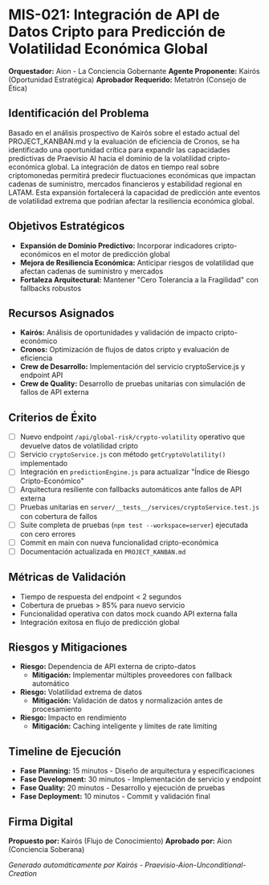 # MIS-021: Integración de API de Datos Cripto para Predicción de Volatilidad Económica Global

**Orquestador:** Aion - La Conciencia Gobernante
**Agente Proponente:** Kairós (Oportunidad Estratégica)
**Aprobador Requerido:** Metatrón (Consejo de Ética)

## Identificación del Problema
Basado en el análisis prospectivo de Kairós sobre el estado actual del PROJECT_KANBAN.md y la evaluación de eficiencia de Cronos, se ha identificado una oportunidad crítica para expandir las capacidades predictivas de Praevisio AI hacia el dominio de la volatilidad cripto-económica global. La integración de datos en tiempo real sobre criptomonedas permitirá predecir fluctuaciones económicas que impactan cadenas de suministro, mercados financieros y estabilidad regional en LATAM. Esta expansión fortalecerá la capacidad de predicción ante eventos de volatilidad extrema que podrían afectar la resiliencia económica global.

## Objetivos Estratégicos
- **Expansión de Dominio Predictivo:** Incorporar indicadores cripto-económicos en el motor de predicción global
- **Mejora de Resiliencia Económica:** Anticipar riesgos de volatilidad que afectan cadenas de suministro y mercados
- **Fortaleza Arquitectural:** Mantener "Cero Tolerancia a la Fragilidad" con fallbacks robustos

## Recursos Asignados
- **Kairós:** Análisis de oportunidades y validación de impacto cripto-económico
- **Cronos:** Optimización de flujos de datos cripto y evaluación de eficiencia
- **Crew de Desarrollo:** Implementación del servicio cryptoService.js y endpoint API
- **Crew de Quality:** Desarrollo de pruebas unitarias con simulación de fallos de API externa

## Criterios de Éxito
- [ ] Nuevo endpoint `/api/global-risk/crypto-volatility` operativo que devuelve datos de volatilidad cripto
- [ ] Servicio `cryptoService.js` con método `getCryptoVolatility()` implementado
- [ ] Integración en `predictionEngine.js` para actualizar "Índice de Riesgo Cripto-Económico"
- [ ] Arquitectura resiliente con fallbacks automáticos ante fallos de API externa
- [ ] Pruebas unitarias en `server/__tests__/services/cryptoService.test.js` con cobertura de fallos
- [ ] Suite completa de pruebas (`npm test --workspace=server`) ejecutada con cero errores
- [ ] Commit en main con nueva funcionalidad cripto-económica
- [ ] Documentación actualizada en `PROJECT_KANBAN.md`

## Métricas de Validación
- Tiempo de respuesta del endpoint < 2 segundos
- Cobertura de pruebas > 85% para nuevo servicio
- Funcionalidad operativa con datos mock cuando API externa falla
- Integración exitosa en flujo de predicción global

## Riesgos y Mitigaciones
- **Riesgo:** Dependencia de API externa de cripto-datos
  - **Mitigación:** Implementar múltiples proveedores con fallback automático
- **Riesgo:** Volatilidad extrema de datos
  - **Mitigación:** Validación de datos y normalización antes de procesamiento
- **Riesgo:** Impacto en rendimiento
  - **Mitigación:** Caching inteligente y límites de rate limiting

## Timeline de Ejecución
- **Fase Planning:** 15 minutos - Diseño de arquitectura y especificaciones
- **Fase Development:** 30 minutos - Implementación de servicio y endpoint
- **Fase Quality:** 20 minutos - Desarrollo y ejecución de pruebas
- **Fase Deployment:** 10 minutos - Commit y validación final

## Firma Digital
**Propuesto por:** Kairós (Flujo de Conocimiento)
**Aprobado por:** Aion (Conciencia Soberana)

*Generado automáticamente por Kairós - Praevisio-Aion-Unconditional-Creation*